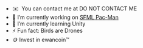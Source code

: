 <!--Hi my name is Ewan Newlove-->
- ✉️  You can contact me at DO NOT CONTACT ME <!--[ewannewlove.com](mailto:ewannewlove@gmail.com)-->
- 🔭 I’m currently working on [SFML Pac-Man](https://github.com/BirdsArentRea1/SFML-PAC-MAN)
- 🌱 I’m currently learning Unity
- ⚡ Fun fact: Birds are Drones
- 🪙 Invest in ewancoin™
